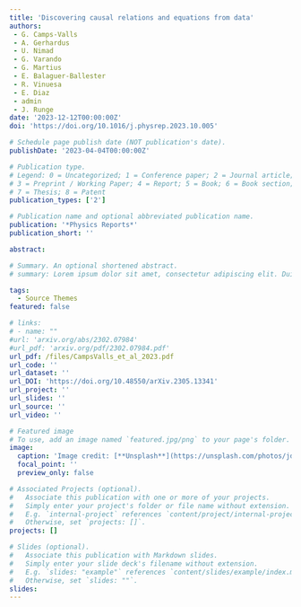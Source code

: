 ```yaml
---
title: 'Discovering causal relations and equations from data'
authors:
 - G. Camps-Valls
 - A. Gerhardus
 - U. Nimad
 - G. Varando
 - G. Martius
 - E. Balaguer-Ballester
 - R. Vinuesa
 - E. Diaz
 - admin
 - J. Runge
date: '2023-12-12T00:00:00Z'
doi: 'https://doi.org/10.1016/j.physrep.2023.10.005'

# Schedule page publish date (NOT publication's date).
publishDate: '2023-04-04T00:00:00Z'

# Publication type.
# Legend: 0 = Uncategorized; 1 = Conference paper; 2 = Journal article;
# 3 = Preprint / Working Paper; 4 = Report; 5 = Book; 6 = Book section;
# 7 = Thesis; 8 = Patent
publication_types: ['2']

# Publication name and optional abbreviated publication name.
publication: '*Physics Reports*'
publication_short: ''

abstract:

# Summary. An optional shortened abstract.
# summary: Lorem ipsum dolor sit amet, consectetur adipiscing elit. Duis posuere tellus ac convallis placerat. Proin tincidunt magna sed ex sollicitudin condimentum.

tags:
  - Source Themes
featured: false

# links:
# - name: ""
#url: 'arxiv.org/abs/2302.07984'
#url_pdf: 'arxiv.org/pdf/2302.07984.pdf'
url_pdf: /files/CampsValls_et_al_2023.pdf
url_code: ''
url_dataset: ''
url_DOI: 'https://doi.org/10.48550/arXiv.2305.13341' 
url_project: ''
url_slides: ''
url_source: ''
url_video: ''

# Featured image
# To use, add an image named `featured.jpg/png` to your page's folder.
image:
  caption: 'Image credit: [**Unsplash**](https://unsplash.com/photos/jdD8gXaTZsc)'
  focal_point: ''
  preview_only: false

# Associated Projects (optional).
#   Associate this publication with one or more of your projects.
#   Simply enter your project's folder or file name without extension.
#   E.g. `internal-project` references `content/project/internal-project/index.md`.
#   Otherwise, set `projects: []`.
projects: []

# Slides (optional).
#   Associate this publication with Markdown slides.
#   Simply enter your slide deck's filename without extension.
#   E.g. `slides: "example"` references `content/slides/example/index.md`.
#   Otherwise, set `slides: ""`.
slides:
---
```

